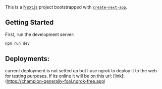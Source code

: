 This is a [Next.js](https://nextjs.org/) project bootstrapped with [`create-next-app`](https://github.com/vercel/next.js/tree/canary/packages/create-next-app).

## Getting Started

First, run the development server:

```bash
npm run dev
```
## Deployments:

 current deployment is not setted up but I use ngrok to deploy it to the web for testing purposes. If its online it will be on this url:
 [link]:(https://champion-generally-foal.ngrok-free.app)